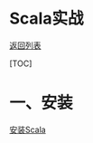 # Scala实战

[返回列表](https://github.com/EmonCodingBackEnd/backend-tutorial)

[TOC]

# 一、安装

[安装Scala](https://github.com/EmonCodingBackEnd/backend-tutorial/blob/master/tutorials/BigData/BigDataInAction.md#3%E5%AE%89%E8%A3%85scala)

